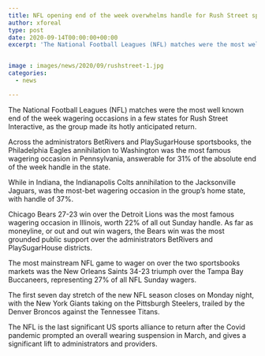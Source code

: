 ```yaml
---
title: NFL opening end of the week overwhelms handle for Rush Street sportsbooks
author: xforeal 
type: post
date: 2020-09-14T00:00:00+00:00
excerpt: 'The National Football Leagues (NFL) matches were the most well known end of the week wagering occasions in a few states for Rush Street Interactive, as the class made its hotly anticipated return '


image : images/news/2020/09/rushstreet-1.jpg
categories:
  - news

---
```

The National Football Leagues (NFL) matches were the most well known end of the week wagering occasions in a few states for Rush Street Interactive, as the group made its hotly anticipated return. 

Across the administrators BetRivers and PlaySugarHouse sportsbooks, the Philadelphia Eagles annihilation to Washington was the most famous wagering occasion in Pennsylvania, answerable for 31&percnt; of the absolute end of the week handle in the state. 

While in Indiana, the Indianapolis Colts annihilation to the Jacksonville Jaguars, was the most-bet wagering occasion in the group&#8217;s home state, with handle of 37&percnt;. 

Chicago Bears 27-23 win over the Detroit Lions was the most famous wagering occasion in Illinois, worth 22&percnt; of all out Sunday handle. As far as moneyline, or out and out win wagers, the Bears win was the most grounded public support over the administrators BetRivers and PlaySugarHouse districts. 

The most mainstream NFL game to wager on over the two sportsbooks markets was the New Orleans Saints 34-23 triumph over the Tampa Bay Buccaneers, representing 27&percnt; of all NFL Sunday wagers. 

The first seven day stretch of the new NFL season closes on Monday night, with the New York Giants taking on the Pittsburgh Steelers, trailed by the Denver Broncos against the Tennessee Titans. 

The NFL is the last significant US sports alliance to return after the Covid pandemic prompted an overall wearing suspension in March, and gives a significant lift to administrators and providers.